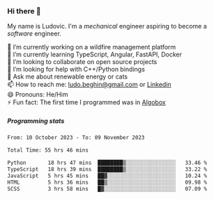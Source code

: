 ### Hi there 👋

My name is Ludovic. I'm a *mechanical* engineer aspiring to become a *software* engineer.

 🔭 I’m currently working on a wildfire management platform<br/>
 🌱 I’m currently learning TypeScript, Angular, FastAPI, Docker<br/>
 👯 I’m looking to collaborate on open source projects<br/>
 🤔 I’m looking for help with C++/Python bindings<br/>
 💬 Ask me about renewable energy or cats<br/>
 📫 How to reach me: ludo.beghin@gmail.com or [Linkedin](https://www.linkedin.com/in/ludovic-beghin/)<br/>
 😄 Pronouns: He/Him<br/>
 ⚡ Fun fact: The first time I programmed was in [Algobox](https://fr.wikipedia.org/wiki/Algobox)<br/>

##### Programming stats
<!--START_SECTION:waka-->

```txt
From: 10 October 2023 - To: 09 November 2023

Total Time: 55 hrs 46 mins

Python       18 hrs 47 mins  ████████▒░░░░░░░░░░░░░░░░   33.46 %
TypeScript   18 hrs 39 mins  ████████▒░░░░░░░░░░░░░░░░   33.22 %
JavaScript   5 hrs 45 mins   ██▓░░░░░░░░░░░░░░░░░░░░░░   10.24 %
HTML         5 hrs 36 mins   ██▒░░░░░░░░░░░░░░░░░░░░░░   09.98 %
SCSS         3 hrs 58 mins   █▓░░░░░░░░░░░░░░░░░░░░░░░   07.09 %
```

<!--END_SECTION:waka-->
